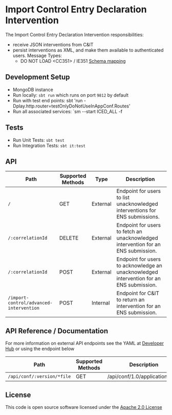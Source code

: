 
# Import Control Entry Declaration Intervention

The Import Control Entry Declaration Intervention responsibilities:
- receive JSON interventions from C&IT
- persist interventions as XML, and make them available to authenticated users. Message Types:
  - DO NOT LOAD \<CC351> / IE351 [Schema mapping](JSON_XML_MAPPING_INFO.md)

## Development Setup
- MongoDB instance
- Run locally: `sbt run` which runs on port `9812` by default
- Run with test end points: sbt 'run -Dplay.http.router=testOnlyDoNotUseInAppConf.Routes'
- Run all associated services: `sm --start ICED_ALL -f

## Tests
- Run Unit Tests: `sbt test`
- Run Integration Tests: `sbt it:test`

## API

| Path | Supported Methods | Type | Description |
| ----------------------------------------- | ---------------- | -------- |----------- |
|```/```                                    |        GET       | External | Endpoint for users to list unacknowledged interventions for ENS submissions. |
|```/:correlationId```                      |        DELETE    | External | Endpoint for users to fetch an unacknowledged intervention for an ENS submission. |
|```/:correlationId```                      |        POST      | External | Endpoint for users to acknowledge an unacknowledged intervention for an ENS submission. |
|```/import-control/advanced-intervention```|        POST      | Internal | Endpoint for C&IT to return an intervention for an ENS submission. |

## API Reference / Documentation 
For more information on external API endpoints see the YAML at [Developer Hub]("https://developer.service.hmrc.gov.uk/api-documentation/docs/api/service/import-control-entry-declaration-intervention/1.0") or using the endpoint below

| Path                         | Supported Methods | Description                    |
| -----------------------------| ----------------- |--------------------------------|
|```/api/conf/:version/*file```|        GET        | /api/conf/1.0/application.yaml |

## License

This code is open source software licensed under the [Apache 2.0 License]("http://www.apache.org/licenses/LICENSE-2.0.html")
